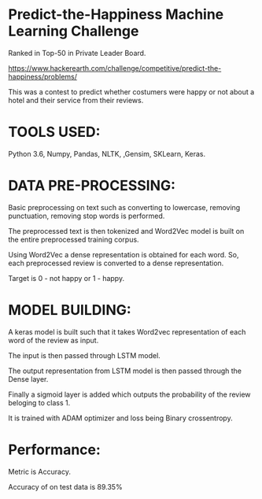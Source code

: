 # Predict-the-Happiness Machine Learning Challenge

Ranked in Top-50 in Private Leader Board.

https://www.hackerearth.com/challenge/competitive/predict-the-happiness/problems/

This was a contest to predict whether costumers were happy or not about a hotel and their service from their reviews.

# TOOLS USED:

Python 3.6, Numpy, Pandas, NLTK, ,Gensim, SKLearn, Keras. 

# DATA PRE-PROCESSING:

Basic preprocessing on text such as converting to lowercase, removing punctuation, removing stop words is performed.

The preprocessed text is then tokenized and Word2Vec model is built on the entire preprocessed training corpus.

Using Word2Vec a dense representation is obtained for each word. So, each preprocessed review is converted to a dense representation.

Target is 0 - not happy or 1 - happy.

# MODEL BUILDING:

A keras model is built such that it takes Word2vec representation of each word of the review as input.

The input is then passed through LSTM model.

The output representation from LSTM model is then passed through the Dense layer.

Finally a sigmoid layer is added which outputs the probability of the review beloging to class 1.

It is trained with ADAM optimizer and loss being Binary crossentropy.

# Performance:

Metric is Accuracy.

Accuracy of on test data is 89.35%

